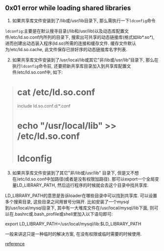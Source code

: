 ## 0x01 error while loading shared libraries

1. 如果共享库文件安装到了/lib或/usr/lib目录下, 那么需执行一下`ldconfig`命令

`ldconfig`:主要是在默认搜寻目录(/lib和/usr/lib)以及动态库配置文件/etc/ld.so.conf内所列的目录下, 搜索出可共享的动态链接库(格式如lib*.so*), 进而创建出动态装入程序(ld.so)所需的连接和缓存文件. 缓存文件默认为/etc/ld.so.cache, 此文件保存已排好序的动态链接库名字列表. 

2. 如果共享库文件安装到了/usr/local/lib或其它"非/lib或/usr/lib"目录下, 那么在执行`ldconfig`命令前, 还要把新共享库目录加入到共享库配置文件/etc/ld.so.conf中, 如下:

> # cat /etc/ld.so.conf
> include ld.so.conf.d/*.conf
> # echo "/usr/local/lib" >> /etc/ld.so.conf
> # ldconfig

3. 如果共享库文件安装到了其它"非/lib或/usr/lib" 目录下,  但是又不想在/etc/ld.so.conf中加路径(或者是没有权限加路径). 那可以export一个全局变量LD_LIBRARY_PATH, 然后运行程序的时候就会去这个目录中找共享库. 

LD_LIBRARY_PATH的意思是告诉loader在哪些目录中可以找到共享库. 可以设置多个搜索目录, 这些目录之间用冒号分隔开. 比如安装了一个mysql到/usr/local/mysql目录下, 其中有一大堆库文件在/usr/local/mysql/lib下面, 则可以在.bashrc或.bash_profile或shell里加入以下语句即可:

export LD_LIBRARY_PATH=/usr/local/mysql/lib:$LD_LIBRARY_PATH    

一般来讲这只是一种临时的解决方案, 在没有权限或临时需要的时候使用.

[reference](https://www.cnblogs.com/Anker/p/3209876.html)